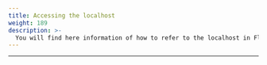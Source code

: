 ```yaml
---
title: Accessing the localhost
weight: 189
description: >-
  You will find here information of how to refer to the localhost in Flutter.
---
```


---

<!-- todo -->

